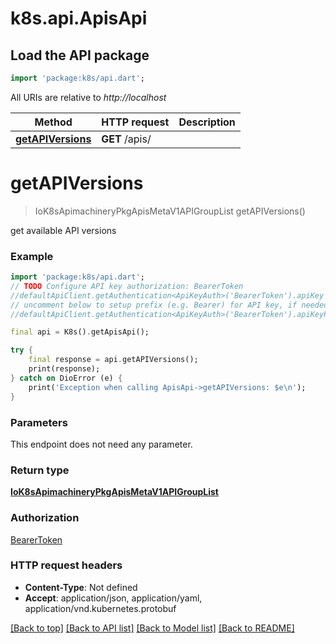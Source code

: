 # k8s.api.ApisApi

## Load the API package
```dart
import 'package:k8s/api.dart';
```

All URIs are relative to *http://localhost*

Method | HTTP request | Description
------------- | ------------- | -------------
[**getAPIVersions**](ApisApi.md#getapiversions) | **GET** /apis/ | 


# **getAPIVersions**
> IoK8sApimachineryPkgApisMetaV1APIGroupList getAPIVersions()



get available API versions

### Example
```dart
import 'package:k8s/api.dart';
// TODO Configure API key authorization: BearerToken
//defaultApiClient.getAuthentication<ApiKeyAuth>('BearerToken').apiKey = 'YOUR_API_KEY';
// uncomment below to setup prefix (e.g. Bearer) for API key, if needed
//defaultApiClient.getAuthentication<ApiKeyAuth>('BearerToken').apiKeyPrefix = 'Bearer';

final api = K8s().getApisApi();

try {
    final response = api.getAPIVersions();
    print(response);
} catch on DioError (e) {
    print('Exception when calling ApisApi->getAPIVersions: $e\n');
}
```

### Parameters
This endpoint does not need any parameter.

### Return type

[**IoK8sApimachineryPkgApisMetaV1APIGroupList**](IoK8sApimachineryPkgApisMetaV1APIGroupList.md)

### Authorization

[BearerToken](../README.md#BearerToken)

### HTTP request headers

 - **Content-Type**: Not defined
 - **Accept**: application/json, application/yaml, application/vnd.kubernetes.protobuf

[[Back to top]](#) [[Back to API list]](../README.md#documentation-for-api-endpoints) [[Back to Model list]](../README.md#documentation-for-models) [[Back to README]](../README.md)

